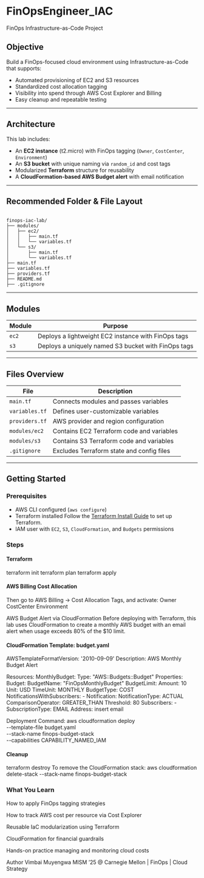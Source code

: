 # FinOpsEngineer_IAC
FinOps Infrastructure-as-Code Project 

## Objective

Build a FinOps-focused cloud environment using Infrastructure-as-Code that supports:

- Automated provisioning of EC2 and S3 resources
- Standardized cost allocation tagging
- Visibility into spend through AWS Cost Explorer and Billing
- Easy cleanup and repeatable testing

---

## Architecture

This lab includes:

- An **EC2 instance** (t2.micro) with FinOps tagging (`Owner`, `CostCenter`, `Environment`)
- An **S3 bucket** with unique naming via `random_id` and cost tags
- Modularized **Terraform** structure for reusability
- A **CloudFormation-based AWS Budget alert** with email notification

---

## Recommended Folder & File Layout

<pre><code>
finops-iac-lab/
├── modules/
│   ├── ec2/
│   │   ├── main.tf
│   │   └── variables.tf
│   └── s3/
│       ├── main.tf
│       └── variables.tf
├── main.tf
├── variables.tf
├── providers.tf
├── README.md
├── .gitignore
</code></pre>

---

## Modules

| Module | Purpose |
|--------|---------|
| `ec2`  | Deploys a lightweight EC2 instance with FinOps tags |
| `s3`   | Deploys a uniquely named S3 bucket with FinOps tags |

---

## Files Overview

| File              | Description                                 |
|-------------------|---------------------------------------------|
| `main.tf`         | Connects modules and passes variables       |
| `variables.tf`    | Defines user-customizable variables         |
| `providers.tf`    | AWS provider and region configuration       |
| `modules/ec2`     | Contains EC2 Terraform code and variables   |
| `modules/s3`      | Contains S3 Terraform code and variables    |
| `.gitignore`      | Excludes Terraform state and config files   |

---

## Getting Started

### Prerequisites

- AWS CLI configured (`aws configure`)
- Terraform installed
  Follow the [Terraform Install Guide](https://developer.hashicorp.com/terraform/downloads) to set up Terraform.
- IAM user with `EC2`, `S3`, `CloudFormation`, and `Budgets` permissions

### Steps

#### Terraform 

terraform init
terraform plan
terraform apply

#### AWS Billing Cost Allocation
Then go to AWS Billing → Cost Allocation Tags, and activate:
Owner
CostCenter
Environment

AWS Budget Alert via CloudFormation
Before deploying with Terraform, this lab uses CloudFormation to create a monthly AWS budget with an email alert when usage exceeds 80% of the $10 limit.

#### CloudFormation Template: budget.yaml

AWSTemplateFormatVersion: '2010-09-09'
Description: AWS Monthly Budget Alert

Resources:
  MonthlyBudget:
    Type: "AWS::Budgets::Budget"
    Properties:
      Budget:
        BudgetName: "FinOpsMonthlyBudget"
        BudgetLimit:
          Amount: 10
          Unit: USD
        TimeUnit: MONTHLY
        BudgetType: COST
      NotificationsWithSubscribers:
        - Notification:
            NotificationType: ACTUAL
            ComparisonOperator: GREATER_THAN
            Threshold: 80
          Subscribers:
            - SubscriptionType: EMAIL
              Address: insert email 

Deployment Command:
aws cloudformation deploy \
  --template-file budget.yaml \
  --stack-name finops-budget-stack \
  --capabilities CAPABILITY_NAMED_IAM

#### Cleanup

terraform destroy
To remove the CloudFormation stack:
aws cloudformation delete-stack --stack-name finops-budget-stack

### What You Learn

How to apply FinOps tagging strategies

How to track AWS cost per resource via Cost Explorer

Reusable IaC modularization using Terraform

CloudFormation for financial guardrails

Hands-on practice managing and monitoring cloud costs


Author
Vimbai Muyengwa
MISM ’25 @ Carnegie Mellon | FinOps | Cloud Strategy
